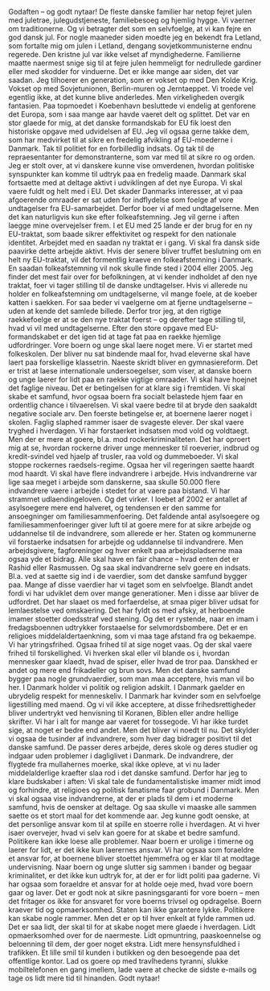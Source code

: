 Godaften – og godt nytaar! De fleste danske familier har netop fejret julen med juletrae, julegudstjeneste, familiebesoeg og hjemlig hygge. Vi vaerner om traditionerne. Og vi betragter det som en selvfoelge, at vi kan fejre en god dansk jul. For nogle maaneder siden moedte jeg en bekendt fra Letland, som fortalte mig om julen i Letland, dengang sovjetkommunisterne endnu regerede. Den kristne jul var ikke velset af myndighederne. Familierne maatte naermest snige sig til at fejre julen hemmeligt for nedrullede gardiner eller med skodder for vinduerne. Det er ikke mange aar siden, det var saadan. Jeg tilhoerer en generation, som er vokset op med Den Kolde Krig. Vokset op med Sovjetunionen, Berlin-muren og Jerntaeppet. Vi troede vel egentlig ikke, at det kunne blive anderledes. Men virkeligheden overgik fantasien. Paa topmoedet i Koebenhavn besluttede vi endelig at genforene det Europa, som i saa mange aar havde vaeret delt og splittet. Det var en stor glaede for mig, at det danske formandskab for EU fik loest den historiske opgave med udvidelsen af EU. Jeg vil ogsaa gerne takke dem, som har medvirket til at sikre en fredelig afvikling af EU-moederne i Danmark. Tak til politiet for en forbilledlig indsats. Og tak til de repraesentanter for demonstranterne, som var med til at sikre ro og orden. Jeg er stolt over, at vi danskere kunne vise omverdenen, hvordan politiske synspunkter kan komme til udtryk paa en fredelig maade. Danmark skal fortsaette med at deltage aktivt i udviklingen af det nye Europa. Vi skal vaere fuldt og helt med i EU. Det skader Danmarks interesser, at vi paa afgoerende omraader er sat uden for indflydelse som foelge af vore undtagelser fra EU-samarbejdet. Derfor boer vi af med undtagelserne. Men det kan naturligvis kun ske efter folkeafstemning. Jeg vil gerne i aften laegge mine overvejelser frem. I et EU med 25 lande er der brug for en ny EU-traktat, som baade sikrer effektivitet og respekt for den nationale identitet. Arbejdet med en saadan ny traktat er i gang. Vi skal fra dansk side paavirke dette arbejde aktivt. Hvis der senere bliver truffet beslutning om en helt ny EU-traktat, vil det formentlig kraeve en folkeafstemning i Danmark. En saadan folkeafstemning vil nok skulle finde sted i 2004 eller 2005. Jeg finder det mest fair over for befolkningen, at vi kender indholdet af den nye traktat, foer vi tager stilling til de danske undtagelser. Hvis vi allerede nu holder en folkeafstemning om undtagelserne, vil mange foele, at de koeber katten i saekken. For saa beder vi vaelgerne om at fjerne undtagelserne – uden at kende det samlede billede. Derfor tror jeg, at den rigtige raekkefoelge er at se den nye traktat foerst – og derefter tage stilling til, hvad vi vil med undtagelserne. Efter den store opgave med EU-formandskabet er det igen tid at tage fat paa en raekke hjemlige udfordringer. Vore boern og unge skal laere noget mere. Vi er startet med folkeskolen. Der bliver nu sat bindende maal for, hvad eleverne skal have laert paa forskellige klassetrin. Naeste skridt bliver en gymnasiereform. Det er trist at laese internationale undersoegelser, som viser, at danske boern og unge laerer for lidt paa en raekke vigtige omraader. Vi skal have hoejnet det faglige niveau. Det er betingelsen for at klare sig i fremtiden. Vi skal skabe et samfund, hvor ogsaa boern fra socialt belastede hjem faar en ordentlig chance i tilvaerelsen. Vi skal vaere bedre til at bryde den saakaldt negative sociale arv. Den foerste betingelse er, at boernene laerer noget i skolen. Faglig slaphed rammer isaer de svageste elever. Der skal vaere tryghed i hverdagen. Vi har forstaerket indsatsen mod vold og voldtaegt. Men der er mere at goere, bl.a. mod rockerkriminaliteten. Det har oproert mig at se, hvordan rockerne driver unge mennesker til roeverier, indbrud og kredit-svindel ved hjaelp af trusler, raa vold og dummeboeder. Vi skal stoppe rockernes raedsels-regime. Ogsaa her vil regeringen saette haardt mod haardt. Vi skal have flere indvandrere i arbejde. Hvis indvandrerne var lige saa meget i arbejde som danskerne, saa skulle 50.000 flere indvandrere vaere i arbejde i stedet for at vaere paa bistand. Vi har strammet udlaendingeloven. Og det virker. I loebet af 2002 er antallet af asylsoegere mere end halveret, og tendensen er den samme for ansoegninger om familiesammenfoering. Det faldende antal asylsoegere og familiesammenfoeringer giver luft til at goere mere for at sikre arbejde og uddannelse til de indvandrere, som allerede er her. Staten og kommunerne vil forstaerke indsatsen for arbejde og uddannelse til indvandrere. Men arbejdsgivere, fagforeninger og hver enkelt paa arbejdspladserne maa ogsaa yde et bidrag. Alle skal have en fair chance – hvad enten det er Rashid eller Rasmussen. Og saa skal indvandrerne selv goere en indsats. Bl.a. ved at saette sig ind i de vaerdier, som det danske samfund bygger paa. Mange af disse vaerdier har vi taget som en selvfoelge. Blandt andet fordi vi har udviklet dem over mange generationer. Men i disse aar bliver de udfordret. Det har slaaet os med forfaerdelse, at smaa piger bliver udsat for lemlaestelse ved omskaering. Det har fyldt os med afsky, at herboende imamer stoetter doedsstraf ved stening. Og det er rystende, naar en imam i fredagsboennen udtrykker forstaaelse for selvmordsbombere. Det er en religioes middelaldertaenkning, som vi maa tage afstand fra og bekaempe. Vi har ytringsfrihed. Ogsaa frihed til at sige noget vaas. Og der skal vaere frihed til forskellighed. Vi hverken skal eller vil blande os i, hvordan mennesker gaar klaedt, hvad de spiser, eller hvad de tror paa. Danskhed er andet og mere end frikadeller og brun sovs. Men det danske samfund bygger paa nogle grundvaerdier, som man maa acceptere, hvis man vil bo her. I Danmark holder vi politik og religion adskilt. I Danmark gaelder en ubrydelig respekt for menneskeliv. I Danmark har kvinder som en selvfoelge ligestilling med maend. Og vi vil ikke acceptere, at disse frihedsrettigheder bliver undertrykt ved henvisning til Koranen, Biblen eller andre hellige skrifter. Vi har i alt for mange aar vaeret for tossegode. Vi har ikke turdet sige, at noget er bedre end andet. Men det bliver vi noedt til nu. Det skylder vi ogsaa de tusinder af indvandrere, som hver dag bidrager positivt til det danske samfund. De passer deres arbejde, deres skole og deres studier og indgaar uden problemer i dagliglivet i Danmark. De indvandrere, der flygtede fra mullahernes moerke, skal ikke opleve, at vi nu lader middelalderlige kraefter slaa rod i det danske samfund. Derfor har jeg to klare budskaber i aften: Vi skal tale de fundamentalistiske imamer midt imod og forhindre, at religioes og politisk fanatisme faar grobund i Danmark. Men vi skal ogsaa vise indvandrerne, at der er plads til dem i et moderne samfund, hvis de oensker at deltage. Og saa skulle vi maaske alle sammen saette os et stort maal for det kommende aar. Jeg kunne godt oenske, at det personlige ansvar kom til at spille en stoerre rolle i hverdagen. At vi hver isaer overvejer, hvad vi selv kan goere for at skabe et bedre samfund. Politikere kan ikke loese alle problemer. Naar boern er urolige i timerne og laerer for lidt, er det ikke kun laerernes ansvar. Vi har ogsaa som foraeldre et ansvar for, at boernene bliver stoettet hjemmefra og er klar til at modtage undervisning. Naar boern og unge slutter sig sammen i bander og begaar kriminalitet, er det ikke kun udtryk for, at der er for lidt politi paa gaderne. Vi har ogsaa som foraeldre et ansvar for at holde oeje med, hvad vore boern gaar og laver. Det er godt nok at sikre pasningsgaranti for vore boern – men det fritager os ikke for ansvaret for vore boerns trivsel og opdragelse. Boern kraever tid og opmaerksomhed. Staten kan ikke garantere lykke. Politikere kan skabe nogle rammer. Men det er op til hver enkelt at fylde rammen ud. Det er saa lidt, der skal til for at skabe noget mere glaede i hverdagen. Lidt opmaerksomhed over for de naermeste. Lidt opmuntring, paaskoennelse og beloenning til dem, der goer noget ekstra. Lidt mere hensynsfuldhed i trafikken. Et lille smil til kunden i butikken og den besoegende paa det offentlige kontor. Lad os goere op med travlhedens tyranni, slukke mobiltelefonen en gang imellem, lade vaere at checke de sidste e-mails og tage os lidt mere tid til hinanden. Godt nytaar!
